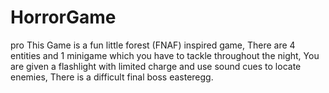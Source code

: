# HorrorGame
pro
This Game is a fun little forest (FNAF) inspired game,
There are 4 entities and 1 minigame which you have to tackle throughout the night,
You are given a flashlight with limited charge and use sound cues to locate enemies,
There is a difficult final boss easteregg.
